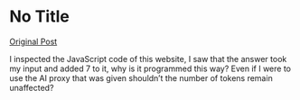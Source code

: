 # No Title

[Original Post](https://discourse.onlinedegree.iitm.ac.in/t/163247/131)

<p>I inspected the JavaScript code of this website, I saw that the answer took my input and added 7 to it, why is it programmed this way? Even if I were to use the AI proxy that was given shouldn’t the number of tokens remain unaffected?</p>